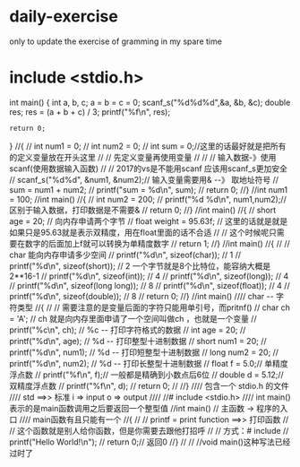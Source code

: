 # daily-exercise
only to update the exercise of  gramming in my spare time
# include <stdio.h>
int  main()
{
	int a, b, c;
	a = b = c = 0;
	scanf_s("%d%d%d",&a, &b, &c);
	double res;
	res = (a + b + c) / 3;
	printf("%f\n", res);

	return 0;

}
//{
//	int num1 = 0;
//	int num2 = 0;
//	int sum = 0;//这里的话最好就是把所有的定义变量放在开头这里
//	// 先定义变量再使用变量
//
//	// 输入数据-》使用scanf(使用数据输入函数)
//	// 2017的vs是不能用scanf 应该用scanf_s更加安全
//	scanf_s("%d%d", &num1, &num2);// 输入变量需要用& --》 取地址符号
//	sum = num1 + num2;
//	printf("sum = %d\n", sum);
//	return 0;
//}
//int num1 = 100;
//int main()
//{
//	int num2 = 200;
//	printf("%d %d\n", num1,num2);// 区别于输入数据，打印数据是不需要&
//	return 0;
//}
//int main()
//{
//	short age = 20; // 向内存申请两个字节
//	float weight = 95.63f; // 这里的话就是就是如果只是95.63就是表示双精度，用在float里面的话不合适
//	                      // 这个时候呢只需要在数字的后面加上f就可以转换为单精度数字
//	return 1;
//}
//int main()
//{
//	// char 能向内存申请多少空间
//	printf("%d\n", sizeof(char)); // 1
//	printf("%d\n", sizeof(short)); // 2  一个字节就是8个比特位，能容纳大概是2**16-1
//	printf("%d\n", sizeof(int)); // 4
//	printf("%d\n", sizeof(long)); // 4
//	printf("%d\n", sizeof(long long)); // 8
//	printf("%d\n", sizeof(float)); // 4
//	printf("%d\n", sizeof(double)); // 8
//	return 0;
//}
//int main()
//// char -- 字符类型
//{
//	// 需要注意的是变量后面的字符只能用单引号，而pritnf()
//	char ch = 'A'; // ch 就是向内存里面申请了一个空间叫做ch ，也就是一个变量
//	printf("%c\n", ch); // %c -- 打印字符格式的数据
//	int age = 20;
//	printf("%d\n", age); // %d -- 打印整型十进制数据
//	short num1 = 20;
//	printf("%d\n", num1); // %d -- 打印短整型十进制数据
//	long num2 = 20;
//	printf("%d\n", num2); // %d -- 打印长整型十进制数据
//	float f = 5.0;//  单精度浮点数
//	printf("%f\n", f);// 一般都是精确到小数点后6位
//	double d = 5.12;// 双精度浮点数
//	printf("%f\n", d);
//	return 0;
//
//}
//// 包含一个 stdio.h 的文件
//// std ==>> 标准 i => input o => output
////
//# include <stdio.h>
//// int main() 表示的是main函数调用之后要返回一个整型值
//int main() // 主函数 -> 程序的入口
//// main函数有且只能有一个
//{
//	// printf = print function ==>> 打印函数
//	// 这个函数就是别人给你函数，但是你需要去跟他打招呼
//	// 方式：# include
//	printf("Hello World!\n");
//	return 0;// 返回0
//}
//
// //void main()这种写法已经过时了

